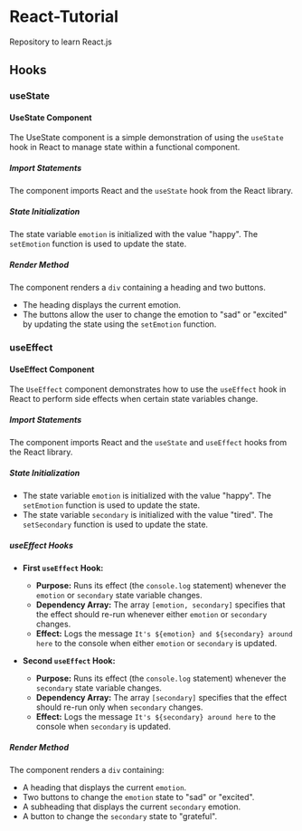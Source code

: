 # React-Tutorial
Repository to learn React.js 

## Hooks

### useState 

#### UseState Component
The UseState component is a simple demonstration of using the `useState` hook in React to manage state within a functional component.

##### Import Statements
The component imports React and the `useState` hook from the React library.

##### State Initialization
The state variable `emotion` is initialized with the value "happy". The `setEmotion` function is used to update the state.

##### Render Method
The component renders a `div` containing a heading and two buttons.
- The heading displays the current emotion.
- The buttons allow the user to change the emotion to "sad" or "excited" by updating the state using the `setEmotion` function.

### useEffect

#### UseEffect Component
The `UseEffect` component demonstrates how to use the `useEffect` hook in React to perform side effects when certain state variables change.

##### Import Statements
The component imports React and the `useState` and `useEffect` hooks from the React library.

##### State Initialization
- The state variable `emotion` is initialized with the value "happy". The `setEmotion` function is used to update the state.
- The state variable `secondary` is initialized with the value "tired". The `setSecondary` function is used to update the state.

##### useEffect Hooks
- **First `useEffect` Hook:**
  - **Purpose:** Runs its effect (the `console.log` statement) whenever the `emotion` or `secondary` state variable changes.
  - **Dependency Array:** The array `[emotion, secondary]` specifies that the effect should re-run whenever either `emotion` or `secondary` changes.
  - **Effect:** Logs the message `It's ${emotion} and ${secondary} around here` to the console when either `emotion` or `secondary` is updated.

- **Second `useEffect` Hook:**
  - **Purpose:** Runs its effect (the `console.log` statement) whenever the `secondary` state variable changes.
  - **Dependency Array:** The array `[secondary]` specifies that the effect should re-run only when `secondary` changes.
  - **Effect:** Logs the message `It's ${secondary} around here` to the console when `secondary` is updated.

##### Render Method
The component renders a `div` containing:
- A heading that displays the current `emotion`.
- Two buttons to change the `emotion` state to "sad" or "excited".
- A subheading that displays the current `secondary` emotion.
- A button to change the `secondary` state to "grateful".
